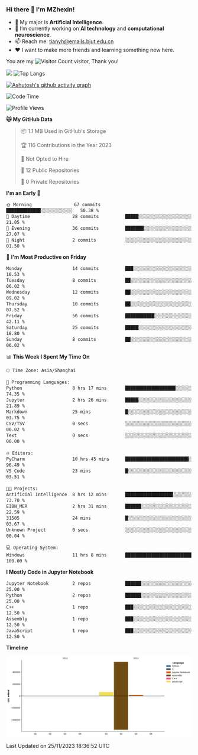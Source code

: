 ### Hi there 👋 I'm MZhexin!

- 💬 My major is **Artificial Intelligence**.
- 🔭 I’m currently working on **AI technology** and **computational neuroscience**.
- 📫 Reach me: <tianyh@emails.bjut.edu.cn> 
- :heart: I want to make more friends and learning something new here.

You are my ![Visitor Count](https://profile-counter.glitch.me/MZhexin/count.svg) visitor, Thank you!

 ![](https://github-readme-stats.vercel.app/api?username=MZhexin&show_icons=true&theme=transparent) ![Top Langs](https://github-readme-stats.vercel.app/api/top-langs/?username=MZhexin&layout=compact&theme=tokyonight) 

[![Ashutosh's github activity graph](https://github-readme-activity-graph.vercel.app/graph?username=MZhexin)](https://github.com/ashutosh00710/github-readme-activity-graph)



<!--START_SECTION:waka-->
![Code Time](http://img.shields.io/badge/Code%20Time-153%20hrs%2039%20mins-blue)

![Profile Views](http://img.shields.io/badge/Profile%20Views-482-blue)

**🐱 My GitHub Data** 

> 📦 1.1 MB Used in GitHub's Storage 
 > 
> 🏆 116 Contributions in the Year 2023
 > 
> 🚫 Not Opted to Hire
 > 
> 📜 12 Public Repositories 
 > 
> 🔑 0 Private Repositories 
 > 
**I'm an Early 🐤** 

```text
🌞 Morning                67 commits          █████████████░░░░░░░░░░░░   50.38 % 
🌆 Daytime                28 commits          █████░░░░░░░░░░░░░░░░░░░░   21.05 % 
🌃 Evening                36 commits          ███████░░░░░░░░░░░░░░░░░░   27.07 % 
🌙 Night                  2 commits           ░░░░░░░░░░░░░░░░░░░░░░░░░   01.50 % 
```
📅 **I'm Most Productive on Friday** 

```text
Monday                   14 commits          ███░░░░░░░░░░░░░░░░░░░░░░   10.53 % 
Tuesday                  8 commits           ██░░░░░░░░░░░░░░░░░░░░░░░   06.02 % 
Wednesday                12 commits          ██░░░░░░░░░░░░░░░░░░░░░░░   09.02 % 
Thursday                 10 commits          ██░░░░░░░░░░░░░░░░░░░░░░░   07.52 % 
Friday                   56 commits          ███████████░░░░░░░░░░░░░░   42.11 % 
Saturday                 25 commits          █████░░░░░░░░░░░░░░░░░░░░   18.80 % 
Sunday                   8 commits           ██░░░░░░░░░░░░░░░░░░░░░░░   06.02 % 
```


📊 **This Week I Spent My Time On** 

```text
🕑︎ Time Zone: Asia/Shanghai

💬 Programming Languages: 
Python                   8 hrs 17 mins       ███████████████████░░░░░░   74.35 % 
Jupyter                  2 hrs 26 mins       █████░░░░░░░░░░░░░░░░░░░░   21.89 % 
Markdown                 25 mins             █░░░░░░░░░░░░░░░░░░░░░░░░   03.75 % 
CSV/TSV                  0 secs              ░░░░░░░░░░░░░░░░░░░░░░░░░   00.02 % 
Text                     0 secs              ░░░░░░░░░░░░░░░░░░░░░░░░░   00.00 % 

🔥 Editors: 
PyCharm                  10 hrs 45 mins      ████████████████████████░   96.49 % 
VS Code                  23 mins             █░░░░░░░░░░░░░░░░░░░░░░░░   03.51 % 

🐱‍💻 Projects: 
Artificial Intelligence  8 hrs 12 mins       ██████████████████░░░░░░░   73.70 % 
EIBN_MER                 2 hrs 31 mins       ██████░░░░░░░░░░░░░░░░░░░   22.59 % 
31505                    24 mins             █░░░░░░░░░░░░░░░░░░░░░░░░   03.67 % 
Unknown Project          0 secs              ░░░░░░░░░░░░░░░░░░░░░░░░░   00.04 % 

💻 Operating System: 
Windows                  11 hrs 8 mins       █████████████████████████   100.00 % 
```

**I Mostly Code in Jupyter Notebook** 

```text
Jupyter Notebook         2 repos             ██████░░░░░░░░░░░░░░░░░░░   25.00 % 
Python                   2 repos             ██████░░░░░░░░░░░░░░░░░░░   25.00 % 
C++                      1 repo              ███░░░░░░░░░░░░░░░░░░░░░░   12.50 % 
Assembly                 1 repo              ███░░░░░░░░░░░░░░░░░░░░░░   12.50 % 
JavaScript               1 repo              ███░░░░░░░░░░░░░░░░░░░░░░   12.50 % 
```



**Timeline**

![Lines of Code chart](https://raw.githubusercontent.com/MZhexin/MZhexin/main/assets/bar_graph.png)


 Last Updated on 25/11/2023 18:36:52 UTC
<!--END_SECTION:waka-->


